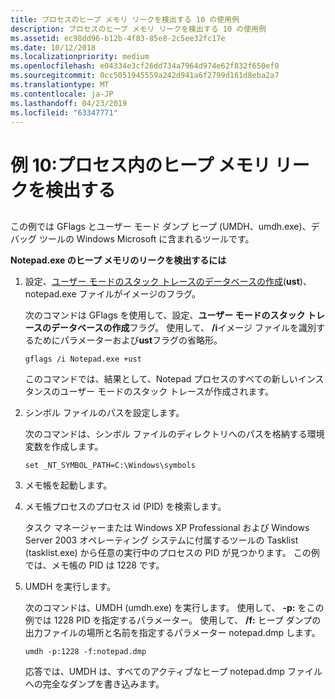 ```yaml
---
title: プロセスのヒープ メモリ リークを検出する 10 の使用例
description: プロセスのヒープ メモリ リークを検出する 10 の使用例
ms.assetid: ec98dd96-b12b-4f83-85e8-2c5ee32fc17e
ms.date: 10/12/2018
ms.localizationpriority: medium
ms.openlocfilehash: e04334e3cf26dd734a7964d974e62f832f650ef0
ms.sourcegitcommit: 0cc5051945559a242d941a6f2799d161d8eba2a7
ms.translationtype: MT
ms.contentlocale: ja-JP
ms.lasthandoff: 04/23/2019
ms.locfileid: "63347771"
---
```

# <a name="example-10-detecting-a-heap-memory-leak-in-a-process"></a>例 10:プロセス内のヒープ メモリ リークを検出する


## <span id="ddk_example_10___detecting_a_heap_memory_leak_in_a_process_dtools"></span><span id="DDK_EXAMPLE_10___DETECTING_A_HEAP_MEMORY_LEAK_IN_A_PROCESS_DTOOLS"></span>


この例では GFlags とユーザー モード ダンプ ヒープ (UMDH、umdh.exe)、デバッグ ツールの Windows Microsoft に含まれるツールです。

**Notepad.exe のヒープ メモリのリークを検出するには**

1.  設定、[ユーザー モードのスタック トレースのデータベースの作成](create-user-mode-stack-trace-database.md)(**ust**)、notepad.exe ファイルがイメージのフラグ。

    次のコマンドは GFlags を使用して、設定、**ユーザー モードのスタック トレースのデータベースの作成**フラグ。 使用して、 **/i**イメージ ファイルを識別するためにパラメーターおよび**ust**フラグの省略形。

    ```console
    gflags /i Notepad.exe +ust 
    ```

    このコマンドでは、結果として、Notepad プロセスのすべての新しいインスタンスのユーザー モードのスタック トレースが作成されます。

2.  シンボル ファイルのパスを設定します。

    次のコマンドは、シンボル ファイルのディレクトリへのパスを格納する環境変数を作成します。

    ```console
    set _NT_SYMBOL_PATH=C:\Windows\symbols
    ```

3.  メモ帳を起動します。

4.  メモ帳プロセスのプロセス id (PID) を検索します。

    タスク マネージャーまたは Windows XP Professional および Windows Server 2003 オペレーティング システムに付属するツールの Tasklist (tasklist.exe) から任意の実行中のプロセスの PID が見つかります。 この例では、メモ帳の PID は 1228 です。

5.  UMDH を実行します。

    次のコマンドは、UMDH (umdh.exe) を実行します。 使用して、 **-p:** をこの例では 1228 PID を指定するパラメーター。 使用して、 **/f:** ヒープ ダンプの出力ファイルの場所と名前を指定するパラメーター notepad.dmp します。

    ```console
    umdh -p:1228 -f:notepad.dmp 
    ```

    応答では、UMDH は、すべてのアクティブなヒープ notepad.dmp ファイルへの完全なダンプを書き込みます。

 

 





